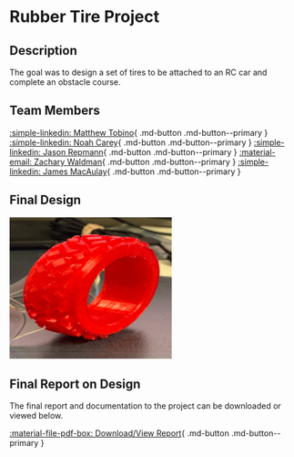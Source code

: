 # Rubber Tire Project

## Description
The goal was to design a set of tires to be attached to an RC car and complete an obstacle course.

## Team Members 
[:simple-linkedin: Matthew Tobino](https://www.linkedin.com/in/matthew-tobino-704a631b8/){ .md-button .md-button--primary }
[:simple-linkedin: Noah Carey](https://www.linkedin.com/in/noah-carey-7644b9208/){ .md-button .md-button--primary }
[:simple-linkedin: Jason Repmann](https://www.linkedin.com/in/jason-repmann-86046223b/){ .md-button .md-button--primary }
[:material-email: Zachary Waldman](mailto:waldma63@students.rowan.edu){ .md-button .md-button--primary }
[:simple-linkedin: James MacAulay](https://www.linkedin.com/in/james-macaulay-7b529b230/){ .md-button .md-button--primary }

## Final Design
![Picture of Tire](../../content/img/FinalTirePic.png)

## Final Report on Design
The final report and documentation to the project can be downloaded or viewed below. 

[:material-file-pdf-box: Download/View Report](../../content/pdfs/TireProjectFinal.pdf){ .md-button .md-button--primary }


